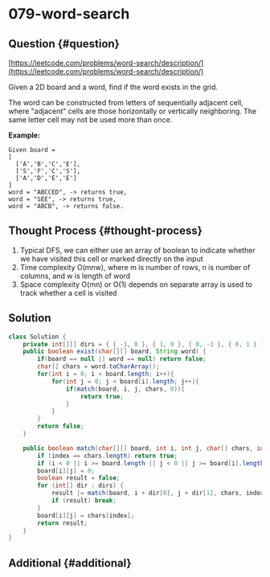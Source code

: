# 079-word-search

## Question {#question}

[https://leetcode.com/problems/word-search/description/](https://leetcode.com/problems/word-search/description/)

Given a 2D board and a word, find if the word exists in the grid.

The word can be constructed from letters of sequentially adjacent cell, where "adjacent" cells are those horizontally or vertically neighboring. The same letter cell may not be used more than once.

**Example:**

```text
Given board =
[
  ['A','B','C','E'],
  ['S','F','C','S'],
  ['A','D','E','E']
]
word = "ABCCED", -> returns true,
word = "SEE", -> returns true,
word = "ABCB", -> returns false.
```

## Thought Process {#thought-process}

1. Typical DFS, we can either use an array of boolean to indicate whether we have visited this cell or marked directly on the input
2. Time complexity O\(mnw\), where m is number of rows, n is number of columns, and w is length of word
3. Space complexity O\(mn\) or O\(1\) depends on separate array is used to track whether a cell is visited

## Solution

```java
class Solution {
    private int[][] dirs = { { -1, 0 }, { 1, 0 }, { 0, -1 }, { 0, 1 } };
    public boolean exist(char[][] board, String word) {
        if(board == null || word == null) return false;
        char[] chars = word.toCharArray();
        for(int i = 0; i < board.length; i++){
            for(int j = 0; j < board[i].length; j++){
                if(match(board, i, j, chars, 0)){
                    return true;
                }
            }
        }
        return false;
    }

    public boolean match(char[][] board, int i, int j, char[] chars, int index){
        if (index == chars.length) return true;
        if (i < 0 || i >= board.length || j < 0 || j >= board[i].length || board[i][j] != chars[index]) return false;
        board[i][j] = 0;
        boolean result = false;
        for (int[] dir : dirs) {
            result |= match(board, i + dir[0], j + dir[1], chars, index + 1);
            if (result) break;
        }
        board[i][j] = chars[index];
        return result;
    }
}
```

## Additional {#additional}

